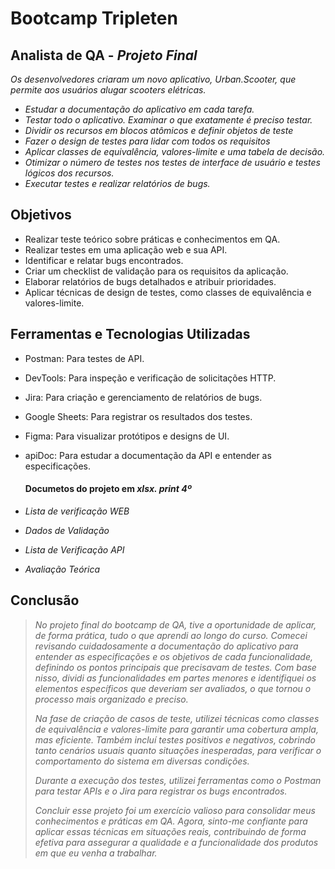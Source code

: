 # Bootcamp Tripleten 
   ## Analista de QA - *Projeto Final*

*Os desenvolvedores criaram um novo aplicativo, Urban.Scooter, que permite aos usuários alugar scooters elétricas.*

- *Estudar a documentação do aplicativo em cada tarefa.*
- *Testar todo o aplicativo. Examinar o que exatamente é preciso testar.*
- *Dividir os recursos em blocos atômicos e definir objetos de teste*
- *Fazer o design de testes para lidar com todos os requisitos*
- *Aplicar classes de equivalência, valores-limite e uma tabela de decisão.*
- *Otimizar o número de testes nos testes de interface de usuário e testes lógicos dos recursos.*
- *Executar testes e realizar relatórios de bugs.*

## Objetivos

- Realizar teste teórico sobre práticas e conhecimentos em QA.
- Realizar testes em uma aplicação web e sua API.
- Identificar e relatar bugs encontrados.
- Criar um checklist de validação para os requisitos da aplicação.
- Elaborar relatórios de bugs detalhados e atribuir prioridades.
- Aplicar técnicas de design de testes, como classes de equivalência e valores-limite.

## Ferramentas e Tecnologias Utilizadas

- Postman: Para testes de API.
- DevTools: Para inspeção e verificação de solicitações HTTP.
- Jira: Para criação e gerenciamento de relatórios de bugs.
- Google Sheets: Para registrar os resultados dos testes.
- Figma: Para visualizar protótipos e designs de UI.
- apiDoc: Para estudar a documentação da API e entender as especificações.

  #### Documetos do projeto em *xlsx. print 4º*

- *Lista de verificação WEB*
- *Dados de Validação*
- *Lista de Verificação API*
- *Avaliação Teórica*



## Conclusão

>*No projeto final do bootcamp de QA, tive a oportunidade de aplicar, de forma prática, tudo o que aprendi ao longo do curso. Comecei revisando cuidadosamente a documentação do aplicativo para entender as especificações e os objetivos de cada funcionalidade, definindo os pontos principais que precisavam de testes. Com base nisso, dividi as funcionalidades em partes menores e identifiquei os elementos específicos que deveriam ser avaliados, o que tornou o processo mais organizado e preciso.*
>
>*Na fase de criação de casos de teste, utilizei técnicas como classes de equivalência e valores-limite para garantir uma cobertura ampla, mas eficiente. Também incluí testes positivos e negativos, cobrindo tanto cenários usuais quanto situações inesperadas, para verificar o comportamento do sistema em diversas condições.*
>
>*Durante a execução dos testes, utilizei ferramentas como o Postman para testar APIs e o Jira para registrar os bugs encontrados.*
>
>*Concluir esse projeto foi um exercício valioso para consolidar meus conhecimentos e práticas em QA. Agora, sinto-me confiante para aplicar essas técnicas em situações reais, contribuindo de forma efetiva para assegurar a qualidade e a funcionalidade dos produtos em que eu venha a trabalhar.*
